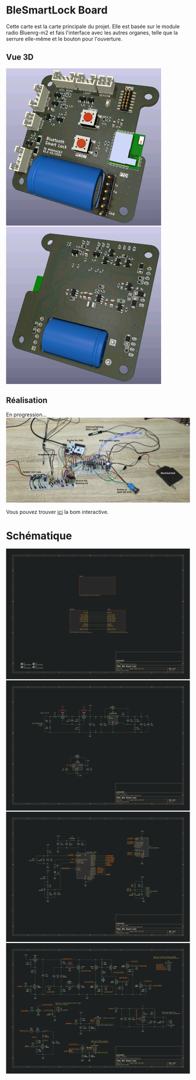 # BleSmartLock Board
Cette carte est la carte principale du projet. Elle est basée sur le module radio Bluenrg-m2 et fais l'interface avec les autres organes, telle que la serrure elle-même et le bouton pour l'ouverture.

## Vue 3D
![BleSmartLock front](BleSmartLock_F.png) 
![BleSmartLock back](BleSmartLock_B.png) 

## Réalisation
En progression...
![BleSmartLock poc](breadboard_poc.jpg) 

Vous pouvez trouver [ici](https://antoine163.github.io/ble-smart-lock/Ble_Smart_Lock_1.0-ibom.html) la bom interactive. 

# Schématique
![ ](BleSmartLock.svg  "")
![ ](BleSmartLock-Power.svg  "")
![ ](BleSmartLock-Bluenrg.svg  "")
![ ](BleSmartLock-InOut.svg  "")

